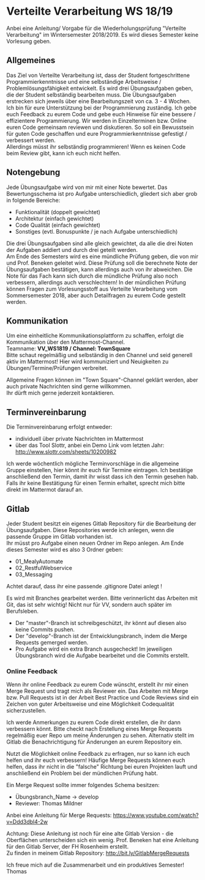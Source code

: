 # Verteilte Verarbeitung WS 18/19

Anbei eine Anleitung/ Vorgabe für die Wiederholungsprüfung "Verteilte Verarbeitung" im Wintersemester 2018/2019. Es wird dieses Semester keine Vorlesung geben.

## Allgemeines

Das Ziel von Verteilte Verarbeitung ist, dass der Student fortgeschrittene Programmierkenntnisse und eine selbständige Arbeitsweise / Problemlösungsfähigkeit entwickelt.
Es wird drei Übungsaufgaben geben, die der Student selbständig bearbeiten muss. Die Übungsaufgaben erstrecken sich jeweils über eine Bearbeitungszeit von ca. 3 - 4 Wochen.
<br/>
Ich bin für eure Unterstützung bei der Programmierung zuständig. Ich gebe euch Feedback zu eurem Code und gebe euch Hinweise für eine bessere / effizientere Programmierung. Wir werden in Einzelterminen bzw. Online euren Code gemeinsam reviewen und diskutieren. So soll ein Bewusstsein für guten Code geschaffen und eure Programmierkenntnisse gefestigt / verbessert werden. <br/>
Allerdings müsst ihr selbständig programmieren! Wenn es keinen Code beim Review gibt, kann ich euch nicht helfen.

## Notengebung

Jede Übungsaufgabe wird von mir mit einer Note bewertet. Das Bewertungsschema ist pro Aufgabe unterschiedlich, gliedert sich aber grob in folgende Bereiche:
* Funktionalität  (doppelt gewichtet)
* Architektur     (einfach gewichtet)
* Code Qualität   (einfach gewichtet)
* Sonstiges       (evtl. Bonuspunkte / je nach Aufgabe unterschiedlich)

Die drei Übungsaufgaben sind alle gleich gewichtet, da alle die drei Noten der Aufgaben addiert und durch drei geteilt werden. <br/>
Am Ende des Semesters wird es eine mündliche Prüfung geben, die von mir und Prof. Beneken geleitet wird. Diese Prüfung soll die berechnete Note der Übungsaufgaben bestätigen, kann allerdings auch von ihr abweichen. Die Note für das Fach kann sich durch die mündliche Prüfung also noch verbessern, allerdings auch verschlechtern!
In der mündlichen Prüfung können Fragen zum Vorlesungsstoff aus Verteilte Verarbeitung vom Sommersemester 2018, aber auch Detailfragen zu eurem Code gestellt werden. 

## Kommunikation

Um eine einheitliche Kommunikationsplattform zu schaffen, erfolgt die Kommunikation über den Mattermost-Channel. <br/>
Teamname: **VV_WS1819 / Channel: TownSquare**
<br/>
Bitte schaut regelmäßig und selbständig in den Channel und seid generell aktiv im Mattermost! Hier wird kommuniziert und Neuigkeiten zu Übungen/Termine/Prüfungen verbreitet.

Allgemeine Fragen können im "Town Square"-Channel geklärt werden, aber auch private Nachrichten sind gerne willkommen. <br/> 
Ihr dürft mich gerne jederzeit kontaktieren.

## Terminvereinbarung

Die Terminvereinbarung erfolgt entweder:

- individuell über private Nachrichten im Mattermost
- über das Tool Slottr, anbei ein Demo Link vom letzten Jahr: http://www.slottr.com/sheets/10200982

Ich werde wöchentlich mögliche Terminvorschläge in die allgemeine Gruppe einstellen, hier könnt ihr euch für Termine eintragen. Ich bestätige anschließend den Termin, damit ihr wisst dass ich den Termin gesehen hab. Falls ihr keine Bestätigung für einen Termin erhaltet, sprecht mich bitte direkt im Mattermot darauf an.

## Gitlab

Jeder Student besitzt ein eigenes Gitlab Repository für die Bearbeitung der Übungsaufgaben. Diese Repositories werde ich anlegen, wenn die passende Gruppe im Gitlab vorhanden ist. <br/>
Ihr müsst pro Aufgabe einen neuen Ordner im Repo anlegen. Am Ende dieses Semester wird es also 3 Ordner geben:
* 01_MealyAutomate
* 02_RestfulWebservice
* 03_Messaging

Achtet darauf, dass ihr eine passende .gitignore Datei anlegt !

Es wird mit Branches gearbeitet werden. Bitte verinnerlicht das Arbeiten mit Git, das ist sehr wichtig! Nicht nur für VV, sondern auch später im Berufsleben.
<br/>
* Der "master"-Branch ist schreibgeschützt, ihr könnt auf diesen also keine Commits pushen.
* Der "develop"-Branch ist der Entwicklungsbranch, indem die Merge Requests gemerged werden.
* Pro Aufgabe wird ein extra Branch ausgecheckt!
Im jeweiligen Übungsbranch wird die Aufgabe bearbeitet und die Commits erstellt. 

### Online Feedback
Wenn ihr online Feedback zu eurem Code wünscht, erstellt ihr mir einen Merge Request und tragt mich als Reviewer ein.
Das Arbeiten mit Merge bzw. Pull Requests ist in der Arbeit Best Practice und Code Reviews sind ein Zeichen von guter Arbeitsweise und eine Möglichkeit Codequalität sicherzustellen.

Ich werde Anmerkungen zu eurem Code direkt erstellen, die ihr dann verbessern könnt. Bitte checkt nach Erstellung eines Merge Requests regelmäßig euer Repo um meine Änderungen zu sehen. Alternativ stellt im Gitlab die Benachrichtigung für Änderungen an eurem Repository ein.

Nutzt die Möglichkeit online Feedback zu erfragen, nur so kann ich euch helfen und ihr euch verbessern! Häufige Merge Requests können euch helfen, dass ihr nicht in die "falsche" Richtung bei euren Projekten lauft und anschließend ein Problem bei der mündlichen Prüfung habt.

Ein Merge Request sollte immer folgendes Schema besitzen:
* Übungsbranch_Name &rarr; develop
* Reviewer: Thomas Mildner

Anbei eine Anleitung für Merge Requests: https://www.youtube.com/watch?v=Ddd3dbl4-2w 
<br/>



Achtung: Diese Anleitung ist noch für eine alte Gitlab Version - die Oberflächen unterscheiden sich ein wenig. Prof. Beneken hat eine Anleitung für den Gitlab Server, der FH Rosenheim erstellt.
<br/>
Zu finden in meinem Gitlab Repository: http://bit.ly/GitlabMergeRequests 

Ich freue mich auf die Zusammenarbeit und ein produktives Semester!
<br/>
Thomas